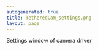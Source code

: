 ```yaml
---
autogenerated: true
title: TetheredCam_settings.png
layout: page
---
```


Settings window of camera driver
